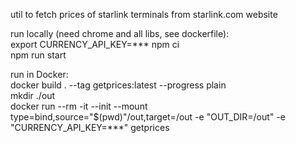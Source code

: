 util to fetch prices of starlink terminals from starlink.com website

run locally (need chrome and all libs, see dockerfile):  
export CURRENCY_API_KEY=\*\*\*
npm ci  
npm run start

run in Docker:  
docker build . --tag getprices:latest --progress plain  
mkdir ./out  
docker run --rm -it --init --mount type=bind,source="$(pwd)"/out,target=/out -e "OUT_DIR=/out" -e "CURRENCY_API_KEY=\*\*\*" getprices
